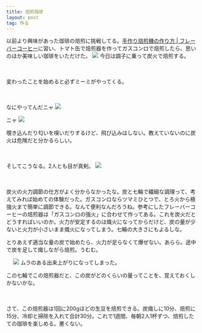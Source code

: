 ```yaml
---
title: 焙煎珈琲
layout: post
tag: 作る
---
```

以前より興味があった珈琲の焙煎に挑戦してる。[手作り焙煎機の作り方 | フレーバーコーヒー](http://www.flavorcoffee.co.jp/flavor3.html)に習い、トマト缶で焙煎器を作ってガスコンロで焙煎したら、思いのほか美味しい珈琲をいただけた。
![](https://c2.staticflickr.com/4/3873/15049925455_eaf5beed3e.jpg)
今日は調子に乗って炭火で焙煎する。

　
　

変わったことを始めると必ずミーミがやってくる。

　
　

なにやってんだニャ
![](https://c2.staticflickr.com/4/3901/14863443248_53093d7b1e.jpg)

ニャ
![](https://c2.staticflickr.com/4/3850/14863457457_4d39bc2053.jpg)

覗き込んだり匂いを嗅いだりするけど、飛び込みはしない。教えていないのに炭火は危険だと分かるらしい。

　
　

そしてこうなる。2人とも目が真剣。
![](https://c2.staticflickr.com/4/3835/15046990951_38e4afbcc7.jpg)

　


炭火の火力調節の仕方がよく分からなかったな。炭と七輪で繊細な調理って、考えてみれば始めての体験だった。ガスコンロならツマミひとつで、とろ火から極強火まで簡単に調節できる。なんて便利なんだろうね。参考にしたフレーバーコーヒーの焙煎器は「ガスコンロの強火」に合わせて作ってある。これを炭火だとどうすればいいのか。火力が安定するのは熾火になってからだけど、炭の量が少ないと火力が小さいまま熾火になってしまう。七輪の大きさにもよるしな。

とりあえず適当な量の炭で始めたら、火力が足らなくて爆ぜない。あらら。途中で炭を足して熾しながら焙煎。うむむ。

　
![](https://c2.staticflickr.com/6/5562/14863191229_8f0af6cef2.jpg)
ムラのある出来上がりになってしまった。

この七輪でこの焙煎器だと、この炭がどのくらいの量ってことを、覚えておくしかないかな。

　
　

さて、この焙煎器は1回に200gほどの生豆を焙煎できる。炭熾しに10分、焙煎に15分、冷却と掃除を入れて合計30分。これで1週間、毎朝2人1杯ずつ、焙煎したての珈琲を楽しめる。悪くない。

